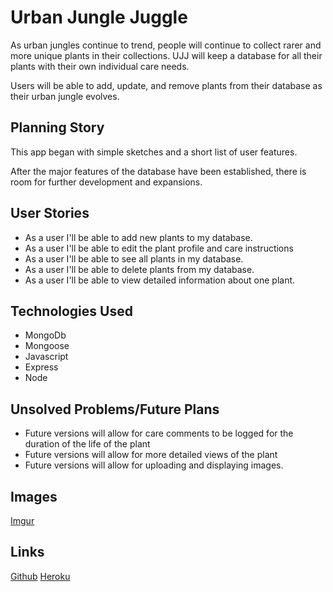 # Urban Jungle Juggle

As urban jungles continue to trend, people will continue to collect rarer and more unique plants in their collections. UJJ will keep a database for all their plants with their own individual care needs.

Users will be able to add, update, and remove plants from their database as their urban jungle evolves.

## Planning Story
This app began with simple sketches and a short list of user features.

After the major features of the database have been established, there is room for further development and expansions.

 ## User Stories
* As a user I'll be able to add new plants to my database.
* As a user I'll be able to edit the plant profile and care instructions
* As a user I'll be able to see all plants in my database.
* As a user I'll be able to delete plants from my database.
* As a user I'll be able to view detailed information about one plant.

## Technologies Used
* MongoDb
* Mongoose
* Javascript
* Express
* Node

## Unsolved Problems/Future Plans
* Future versions will allow for care comments to be logged for the duration of the life of the plant
* Future versions will allow for more detailed views of the plant
* Future versions will allow for uploading and displaying images.

## Images
[Imgur](https://imgur.com/OBey2uc)

## Links
[Github](https://stevendo.github.io/urban-jungle-juggle-client/)
[Heroku](https://git.heroku.com/polar-tundra-79343.git)
